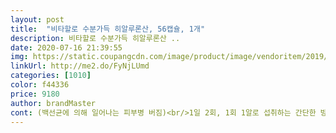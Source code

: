 ```yaml
---
layout: post 
title:  "비타할로 수분가득 히알루론산, 56캡슐, 1개" 
description: 비타할로 수분가득 히알루론산 ..
date: 2020-07-16 21:39:55 
img: https://static.coupangcdn.com/image/product/image/vendoritem/2019/06/19/4441221547/0ee3f968-591f-4a37-922c-7b105eeee4bb.jpg 
linkUrl: http://me2.do/FyNjLUmd 
categories: [1010] 
color: f44336 
price: 9180 
author: brandMaster 
cont: (백선균에 의해 일어나는 피부병 버짐)<br/>1일 2회, 1회 1알로 섭취하는 간단한 방법<br/>1일1팩 + 히알루론산영양제로 한번 이너뷰티를 해보려고 사본템!<br/>2020.<br/>03.<br/>19 / 로켓배송<br/>2달에 한번 2통 배송.<br/>.<br/><br/>500mg x 56캡슐<br/>​<br/>​(제가 직접쓰는 블로그 후기를 쿠팡에 넣어요 ! )<br/>가려움이 너무 심해 아주 힘들었는데.<br/>.<br/><br/>가성비 좋은 제품을 구입하게되어 너무 기분좋습니다.<br/><br/>간혹 화장하게되고 지우면 얼굴도 너무 울긋불긋 하고 아프고 오돌돌돌 뭐가 나고... <br/><br/>갓난 아기때는 풍부했던 히알루론산이 30대부터는 점차 감소하며 50대 이후가되면 절반이하로 떨어진다고한다.<br/><br/>거울을 봐도 얼굴의 푸석함이 덜하고,<br/>겨울이 되면 주변 환경이 많이 건조해져인지<br/>계속 먹다보니, 알약을 물과 함께<br/> 
---
```

 